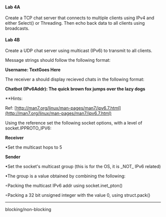 #### Lab 4A

Create a TCP chat server that connects to multiple clients using IPv4 and either Select\(\) or Threading. Then echo back data to all clients using broadcasts.

#### Lab 4B

Create a UDP chat server using multicast \(IPv6\) to transmit to all clients.

Message strings should follow the following format:

**Username: TextGoes Here**

The receiver a should display recieved chats in the following format:

**Chatbot \(IPv6Addr\): The quick brown fox jumps over the lazy dogs**

\*\*Hints:

Ref: [http://man7.org/linux/man-pages/man7/ipv6.7.html](http://man7.org/linux/man-pages/man7/ipv6.7.html)

Using the reference set the following socket options, with a level of socket.IPPROTO\_IPV6:

**Receiver**

•Set the multicast hops to 5

**Sender**

•Set the socket's multicast group \(this is for the OS, it is \_NOT\_ IPv6 related\)

•The group is a value obtained by combining the following:

◦Packing the multicast IPv6 addr using socket.inet\_pton\(\)

◦Packing a 32 bit unsigned integer with the value 0, using struct.pack\(\)

---

blocking/non-blocking

